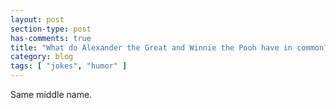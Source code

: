 ```yaml
---
layout: post
section-type: post
has-comments: true
title: "What do Alexander the Great and Winnie the Pooh have in common?"
category: blog
tags: [ "jokes", "humor" ]
---
```


Same middle name. 
